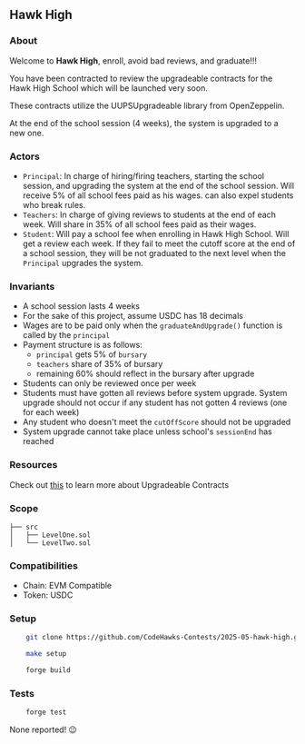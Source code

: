 ## Hawk High

[//]: # (contest-details-open)

### About 

Welcome to **Hawk High**, enroll, avoid bad reviews, and graduate!!!

You have been contracted to review the upgradeable contracts for the Hawk High School which will be launched very soon.

These contracts utilize the UUPSUpgradeable library from OpenZeppelin.

At the end of the school session (4 weeks), the system is upgraded to a new one.

### Actors

- `Principal`: In charge of hiring/firing teachers, starting the school session, and upgrading the system at the end of the school session. Will receive 5% of all school fees paid as his wages. can also expel students who break rules.
- `Teachers`: In charge of giving reviews to students at the end of each week. Will share in 35% of all school fees paid as their wages.
- `Student`: Will pay a school fee when enrolling in Hawk High School. Will get a review each week. If they fail to meet the cutoff score at the end of a school session, they will be not graduated to the next level when the `Principal` upgrades the system.

### Invariants

- A school session lasts 4 weeks
- For the sake of this project, assume USDC has 18 decimals
- Wages are to be paid only when the `graduateAndUpgrade()` function is called by the `principal`
- Payment structure is as follows:
  - `principal` gets 5% of `bursary`
  - `teachers` share of 35% of bursary
  - remaining 60% should reflect in the bursary after upgrade
- Students can only be reviewed once per week
- Students must have gotten all reviews before system upgrade. System upgrade should not occur if any student has not gotten 4 reviews (one for each week)
- Any student who doesn't meet the `cutOffScore` should not be upgraded
- System upgrade cannot take place unless school's `sessionEnd` has reached

### Resources

Check out [this](https://updraft.cyfrin.io/courses/advanced-foundry/upgradeable-smart-contracts/introduction-to-upgradeable-smart-contracts) to learn more about Upgradeable Contracts

[//]: # (contest-details-close)

[//]: # (scope-open)

### Scope

```
├── src
│   ├── LevelOne.sol
│   └── LevelTwo.sol
```

### Compatibilities

- Chain: EVM Compatible
- Token: USDC

[//]: # (scope-close)

[//]: # (getting-started-open)

[//]: # (getting-started-close)

### Setup

```bash
    git clone https://github.com/CodeHawks-Contests/2025-05-hawk-high.git
```

```bash
    make setup
```

```bash
    forge build
```

### Tests

```bash
    forge test
```

[//]: # (known-issues-open)

None reported! 😉

[//]: # (known-issues-close)